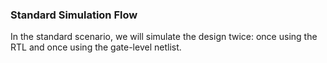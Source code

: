 ### Standard Simulation Flow

In the standard scenario, we will simulate the design twice: once using the RTL and once using the gate-level netlist.


